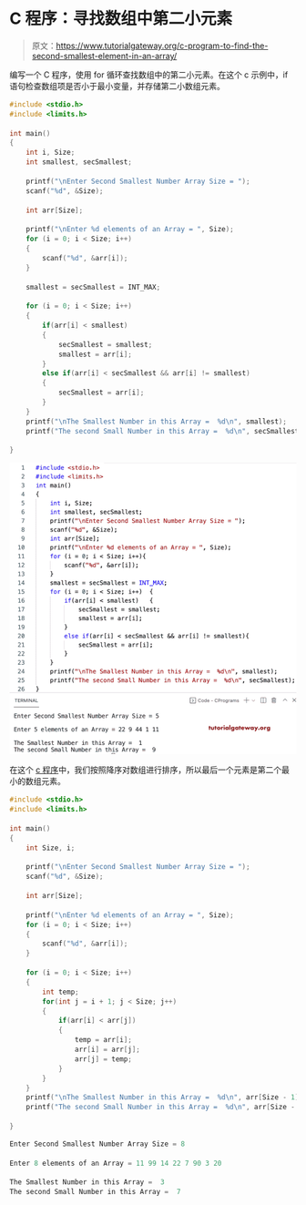 # C 程序：寻找数组中第二小元素

> 原文：<https://www.tutorialgateway.org/c-program-to-find-the-second-smallest-element-in-an-array/>

编写一个 C 程序，使用 for 循环查找数组中的第二小元素。在这个 c 示例中，if 语句检查数组项是否小于最小变量，并存储第二小数组元素。

```c
#include <stdio.h>
#include <limits.h>

int main()
{
	int i, Size;
	int smallest, secSmallest;

	printf("\nEnter Second Smallest Number Array Size = ");
	scanf("%d", &Size);

	int arr[Size];

	printf("\nEnter %d elements of an Array = ", Size);
	for (i = 0; i < Size; i++)
	{
		scanf("%d", &arr[i]);
    }

	smallest = secSmallest = INT_MAX;  

	for (i = 0; i < Size; i++)
	{
		if(arr[i] < smallest)
		{
			secSmallest = smallest;
			smallest = arr[i];
		}
		else if(arr[i] < secSmallest && arr[i] != smallest)
		{
			secSmallest = arr[i];
		}	
	}
	printf("\nThe Smallest Number in this Array =  %d\n", smallest);
	printf("The second Small Number in this Array =  %d\n", secSmallest);

}

```

![C Program to Find the Second Smallest Element in an Array](img/232eda9a1e34f51cd46783f6debbf0c6.png)

在这个 [c 程序](https://www.tutorialgateway.org/c-programming-examples/)中，我们按照降序对数组进行排序，所以最后一个元素是第二个最小的数组元素。

```c
#include <stdio.h>
#include <limits.h>

int main()
{
	int Size, i;

	printf("\nEnter Second Smallest Number Array Size = ");
	scanf("%d", &Size);

	int arr[Size];

	printf("\nEnter %d elements of an Array = ", Size);
	for (i = 0; i < Size; i++)
	{
		scanf("%d", &arr[i]);
    }

	for (i = 0; i < Size; i++)
	{
		int temp;
		for(int j = i + 1; j < Size; j++)
		{
			if(arr[i] < arr[j])
			{
				temp = arr[i];
				arr[i] = arr[j];
				arr[j] = temp;
			}
		}
	}
	printf("\nThe Smallest Number in this Array =  %d\n", arr[Size - 1]);
	printf("The second Small Number in this Array =  %d\n", arr[Size - 2]);

}

```

```c
Enter Second Smallest Number Array Size = 8

Enter 8 elements of an Array = 11 99 14 22 7 90 3 20

The Smallest Number in this Array =  3
The second Small Number in this Array =  7
```